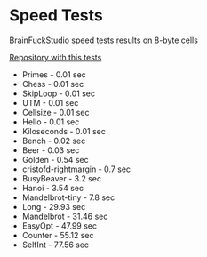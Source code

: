 # Speed Tests

BrainFuckStudio speed tests results on 8-byte cells

[Repository with this tests](https://github.com/rdebath/Brainfuck/tree/master/testing)

- Primes - 0.01 sec
- Chess - 0.01 sec
- SkipLoop - 0.01 sec
- UTM -  0.01 sec
- Cellsize - 0.01 sec
- Hello - 0.01 sec
- Kiloseconds - 0.01 sec
- Bench - 0.02 sec
- Beer - 0.03 sec
- Golden - 0.54 sec
- cristofd-rightmargin - 0.7 sec
- BusyBeaver - 3.2 sec
- Hanoi - 3.54 sec
- Mandelbrot-tiny - 7.8 sec
- Long - 29.93 sec
- Mandelbrot - 31.46 sec
-  EasyOpt - 47.99 sec
- Counter - 55.12 sec
- SelfInt - 77.56 sec